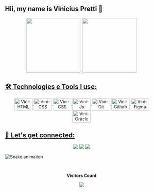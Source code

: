 
## Hii, my name is Vinicius Pretti 🤘

<div align="center">
  <a href="https://github.com/vinidanielp">
  <img height="180em" src="https://github-readme-stats.vercel.app/api?username=vinidanielp&show_icons=true&theme=material-palenight&include_all_commits=true&count_private=false"/>
  <img height="180em" src="https://github-readme-stats.vercel.app/api/top-langs/?username=vinidanielp&layout=compact&langs_count=5&theme=material-palenight"/>
</div>
  
 ## 🛠️ Technologies e Tools I use:
<div align="center">
  <img align="center" alt="Vini-HTML" height="40" width="60" src="https://cdn.jsdelivr.net/gh/devicons/devicon/icons/html5/html5-original.svg">
  <img align="center" alt="Vini-CSS" height="40" width="60" src="https://cdn.jsdelivr.net/gh/devicons/devicon/icons/css3/css3-original.svg">
  <img align="center" alt="Vini-CSS" height="40" width="60" src="https://cdn.jsdelivr.net/gh/devicons/devicon/icons/bootstrap/bootstrap-original.svg">
  <img align="center" alt="Vini-Js" height="40" width="60" src="https://cdn.jsdelivr.net/gh/devicons/devicon/icons/javascript/javascript-original.svg">
  <img align="center" alt="Vini-Git" height="40" width="60" src="https://cdn.jsdelivr.net/gh/devicons/devicon/icons/git/git-original.svg">
  <img align="center" alt="Vini-Github" height="40" width="60" src="https://cdn.jsdelivr.net/gh/devicons/devicon/icons/github/github-original.svg">
  <img align="center" alt="Vini-Figma" height="40" width="60" src="https://cdn.jsdelivr.net/gh/devicons/devicon/icons/figma/figma-original.svg">
  <img align="center" alt="Vini-Oracle" height="40" width="60" src="https://cdn.jsdelivr.net/gh/devicons/devicon/icons/oracle/oracle-original.svg">
</div>
 
## 💬 Let's get connected:
<div align="center">
  <a href="https://instagram.com/vini_danielp" target="_blank"><img src="https://img.shields.io/badge/-Instagram-%23E4405F?style=for-the-badge&logo=instagram&logoColor=white" target="_blank"></a>
 <a href="https://discord.gg/Vinicius Daniel#9998" target="_blank"><img src="https://img.shields.io/badge/Discord-7289DA?style=for-the-badge&logo=discord&logoColor=white" target="_blank"></a> 
  <a href="https://www.linkedin.com/in/vinicius-daniel-pretti-b14626182/" target="_blank"><img src="https://img.shields.io/badge/-LinkedIn-%230077B5?style=for-the-badge&logo=linkedin&logoColor=white" target="_blank"></a> 
</div>  
  
 ![Snake animation](https://github.com/vinidanielp/vinidanielp/blob/output/github-contribution-grid-snake.svg)

<div align="center">
  <br><p align="centre"><b>Visitors Count</b></p>  
  <p align="center"><img align="center" src="https://profile-counter.glitch.me/{vinidanielp}/count.svg" /></p> 
  <br>
</div>

